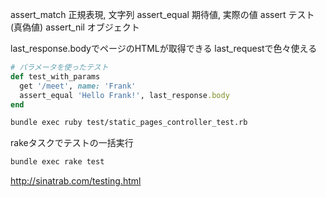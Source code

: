 assert_match 正規表現, 文字列
assert_equal 期待値, 実際の値
assert テスト(真偽値)
assert_nil オブジェクト

last_response.bodyでページのHTMLが取得できる
last_requestで色々使える

```ruby
# パラメータを使ったテスト
def test_with_params
  get '/meet', name: 'Frank'
  assert_equal 'Hello Frank!', last_response.body
end
```

```bash
bundle exec ruby test/static_pages_controller_test.rb
```

rakeタスクでテストの一括実行

```bash
bundle exec rake test
```

http://sinatrab.com/testing.html
